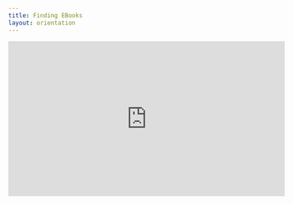 ```yaml
---
title: Finding EBooks
layout: orientation
---
```

<iframe width="560" height="315" src="https://www.youtube.com/embed/FRhVesAzOHw" title="Finding Ebooks at City Tech" frameborder="0" allow="accelerometer; autoplay; clipboard-write; encrypted-media; gyroscope; picture-in-picture; web-share" referrerpolicy="strict-origin-when-cross-origin" allowfullscreen></iframe>
